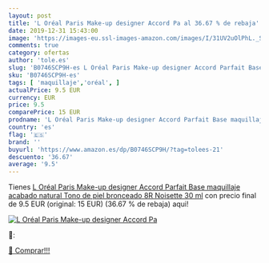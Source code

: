 ```yaml
---
layout: post
title: 'L Oréal Paris Make-up designer Accord Pa al 36.67 % de rebaja'
date: 2019-12-31 15:43:00
image: 'https://images-eu.ssl-images-amazon.com/images/I/31UV2uOlPhL._SL400_.jpg'
comments: true
category: ofertas
author: 'tole.es'
slug: 'B0746SCP9H-es L Oréal Paris Make-up designer Accord Parfait Base...'
sku: 'B0746SCP9H-es'
tags: [ 'maquillaje','oréal', ]
actualPrice: 9.5 EUR
currency: EUR
price: 9.5
comparePrice: 15 EUR
prodname: 'L Oréal Paris Make-up designer Accord Parfait Base maquillaje acabado natural Tono de piel bronceado 8R Noisette 30 ml'
country: 'es'
flag: '🇪🇸'
brand: ''
buyurl: 'https://www.amazon.es/dp/B0746SCP9H/?tag=tolees-21'
descuento: '36.67'
average: '9.5'
---
```


Tienes [L Oréal Paris Make-up designer Accord Parfait Base maquillaje acabado natural Tono de piel bronceado 8R Noisette 30 ml](https://www.amazon.es/dp/B0746SCP9H/?tag=tolees-21) con precio final de  9.5 EUR (original: 15 EUR) (36.67 %  de rebaja) aqui!

[![L Oréal Paris Make-up designer Accord Pa](https://images-eu.ssl-images-amazon.com/images/I/31UV2uOlPhL._SL400_.jpg)](https://www.amazon.es/dp/B0746SCP9H/?tag=tolees-21)

🔎:


[🛒 Comprar!!!](https://www.amazon.es/dp/B0746SCP9H/?tag=tolees-21)

